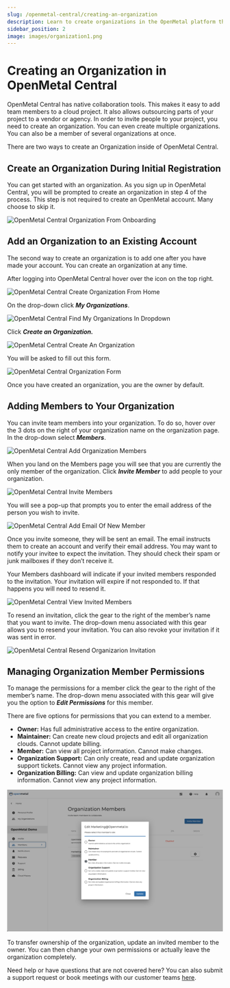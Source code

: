 ```yaml
---
slug: /openmetal-central/creating-an-organization
description: Learn to create organizations in the OpenMetal platform that enable you to easily collaborate with others to build and manage your private cloud.
sidebar_position: 2
image: images/organization1.png
---
```


# Creating an Organization in OpenMetal Central

OpenMetal Central has native collaboration tools. This makes it easy to add team
members to a cloud project. It also allows outsourcing parts of your project to
a vendor or agency. In order to invite people to your project, you need to create
an organization. You can even create multiple organizations. You can also be a
member of several organizations at once.

There are two ways to create an Organization inside of OpenMetal Central.

## Create an Organization During Initial Registration

You can get started with an organization. As you sign up in OpenMetal Central,
you will be prompted to create an organization in step 4 of the process. This
step is not required to create an OpenMetal account. Many choose to skip it.

![OpenMetal Central Organization From Onboarding](images/organization7.png)

## Add an Organization to an Existing Account

The second way to create an organization is to add one after you have made your
account. You can create an organization at any time.

After logging into OpenMetal Central hover over the icon on the top right.

![OpenMetal Central Create Organization From Home](images/organization9.png)

On the drop-down click **_My Organizations_**.

![OpenMetal Central Find My Organizations In Dropdown](images/organization2.png)

Click **_Create an Organization._**

![OpenMetal Central Create An Organization](images/organization11.png)

You will be asked to fill out this form.

![OpenMetal Central Organization Form](images/organization6.png)

Once you have created an organization, you are the owner by default.

## Adding Members to Your Organization

You can invite team members into your organization. To do so, hover over the 3
dots on the right of your organization name on the organization page. In the
drop-down select **_Members_**.

![OpenMetal Central Add Organization Members](images/organization12.png)

When you land on the Members page you will see that you are currently the only
member of the organization. Click **_Invite Member_** to add people to your
organization.

![OpenMetal Central Invite Members](images/organization8.png)

You will see a pop-up that prompts you to enter the email address of the person
you wish to invite.

![OpenMetal Central Add Email Of New Member](images/organization4.png)

Once you invite someone, they will be sent an email. The email instructs them to
create an account and verify their email address. You may want to notify your
invitee to expect the invitation. They should check their spam or junk mailboxes
if they don’t receive it.

Your Members dashboard will indicate if your invited members responded to the
invitation. Your invitation will expire if not responded to. If that happens you
will need to resend it.

![OpenMetal Central View Invited Members](images/organization3.png)

To resend an invitation, click the gear to the right of the member’s name that
you want to invite. The drop-down menu associated with this gear allows you
to resend your invitation. You can also revoke your invitation if it was sent
in error.

![OpenMetal Central Resend Organizarion Invitation](images/organization10.png)

## Managing Organization Member Permissions

To manage the permissions for a member click the gear to the right of the
member’s name. The drop-down menu associated with this gear will give you the
option to **_Edit Permissions_** for this member.

There are five options for permissions that you can extend to a member.

- **Owner:** Has full administrative access to the entire organization.
- **Maintainer:** Can create new cloud projects and edit all organization
    clouds.  Cannot update billing.
- **Member:** Can view all project information. Cannot make changes.
- **Organization Support:** Can only create, read and update organization
    support tickets.  Cannot view any project information.
- **Organization Billing:** Can view and update organization billing information.
    Cannot view any project information.

![OpenMetal Central Managing Member Permissions](images/organization5.png)

To transfer ownership of the organization, update an invited member to the owner.
You can then change your own permissions or actually leave the organization
completely.

Need help or have questions that are not covered here? You can also submit a
support request or book meetings with our customer teams [here](https://openmetal.io/schedule-meeting/).
